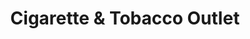 ---
title: "Cigarette & Tobacco Outlet"
url: /claymont/cigarette-und-tobacco-outlet/
shop: Tabak
---